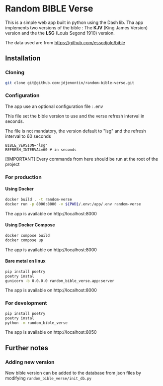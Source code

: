 # Random BIBLE Verse

This is a simple web app built in python using the Dash lib.
Tha app implements two versions of the bible : The **KJV** (King James Version) version and the the **LSG** (Louis Segond 1910) version.

The data used are from https://github.com/essodjolo/bible

## Installation


### Cloning

```bash
git clone git@github.com:jdjenontin/random-bible-verse.git
```

### Configuration

The app use an optional configuration file : .env

This file set the bible version to use and the verse refresh interval in seconds.

The file is not mandatory, the version default to "lsg" and the refresh interval to 60 seconds

```text
BIBLE_VERSION="lsg"
REFRESH_INTERVAL=60 # in seconds
```
[!IMPORTANT]
Every commands from here should be run at the root of the project

### For production

#### Using Docker

```bash
docker build . -t random-verse
docker run -p 8000:8000 -v ${PWD}/.env:/app/.env random-verse 
```

The app is available on http://localhost:8000

#### Using Docker Compose

```bash
docker compose build
docker compose up
```

The app is available on http://localhost:8000

#### Bare metal on linux

```bash
pip install poetry
poetry instal
gunicorn -b 0.0.0.0 random_bible_verse.app:server
```

The app is available on http://localhost:8000

### For development

```bash
pip install poetry
poetry instal
python -m random_bible_verse
```

The app is available on http://localhost:8050


## Further notes

### Adding new version

New bible version can be added to the database from json files by modifying `random_bible_verse/init_db.py`